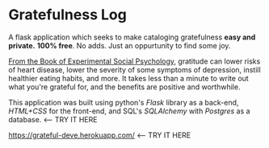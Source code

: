 # Gratefulness Log
A flask application which seeks to make cataloging gratefulness **easy and private.** 
**100% free**. No adds. Just an oppurtunity to find some joy.

[From the Book of Experimental Social Psychology](https://www.sciencedirect.com/science/article/abs/pii/S0022103117308569), gratitude can lower risks of heart disease, lower the severity of some symptoms of depression, instill healthier eating habits, and more. It takes less than a minute to write out what you're grateful for, and the benefits are positive and worthwhile.

This application was built using python's *Flask* library as a back-end, *HTML+CSS* for the front-end, and SQL's *SQLAlchemy* with *Postgres* as a database. <-- TRY IT HERE

https://grateful-deve.herokuapp.com/ <-- TRY IT HERE
